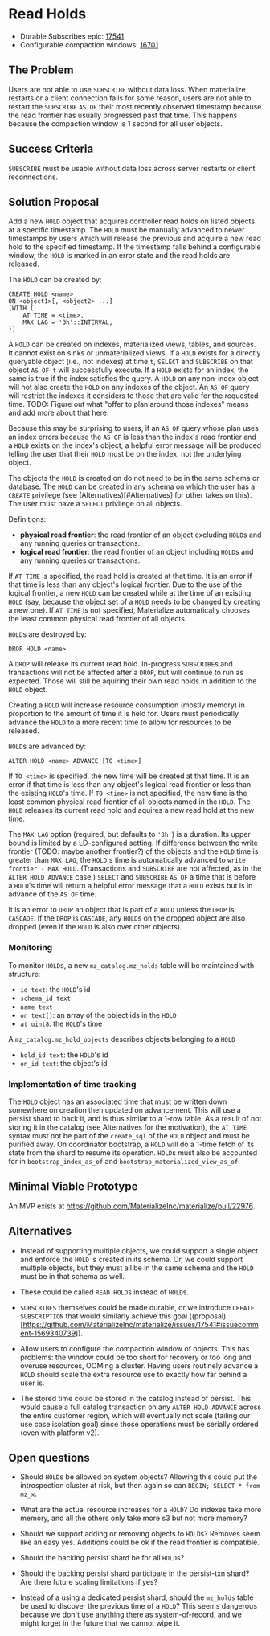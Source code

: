 # Read Holds

- Durable Subscribes epic: [17541](https://github.com/MaterializeInc/materialize/issues/17541)
- Configurable compaction windows: [16701](https://github.com/MaterializeInc/materialize/issues/16701)

## The Problem

Users are not able to use `SUBSCRIBE` without data loss.
When materialize restarts or a client connection fails for some reason,
users are not able to restart the `SUBSCRIBE` `AS OF` their most recently observed timestamp because the read frontier has usually progressed past that time.
This happens because the compaction window is 1 second for all user objects.

## Success Criteria

`SUBSCRIBE` must be usable without data loss across server restarts or client reconnections.

## Solution Proposal

Add a new `HOLD` object that acquires controller read holds on listed objects at a specific timestamp.
The `HOLD` must be manually advanced to newer timestamps by users which will release the previous and acquire a new read hold to the specified timestamp.
If the timestamp falls behind a configurable window, the `HOLD` is marked in an error state and the read holds are released.

The `HOLD` can be created by:

```
CREATE HOLD <name>
ON <object1>[, <object2> ...]
[WITH (
    AT TIME = <time>,
    MAX LAG = '3h'::INTERVAL,
)]
```

A `HOLD` can be created on indexes, materialized views, tables, and sources.
It cannot exist on sinks or unmaterialized views.
If a `HOLD` exists for a directly queryable object (i.e., not indexes) at time `t`, `SELECT` and `SUBSCRIBE` on that object `AS OF t` will successfully execute.
If a `HOLD` exists for an index, the same is true if the index satisfies the query.
A `HOLD` on any non-index object will not also create the `HOLD` on any indexes of the object.
An `AS OF` query will restrict the indexes it considers to those that are valid for the requested time.
TODO: Figure out what "offer to plan around those indexes" means and add more about that here.

Because this may be surprising to users, if an `AS OF` query whose plan uses an index errors because the `AS OF` is less than the index's read frontier and a `HOLD` exists on the index's object,
a helpful error message will be produced telling the user that their `HOLD` must be on the index, not the underlying object.

The objects the `HOLD` is created on do not need to be in the same schema or database.
The `HOLD` can be created in any schema on which the user has a `CREATE` privilege (see (Alternatives)[#Alternatives] for other takes on this).
The user must have a `SELECT` privilege on all objects.

Definitions:
- **physical read frontier**: the read frontier of an object excluding `HOLD`s and any running queries or transactions.
- **logical read frontier**: the read frontier of an object including `HOLD`s and any running queries or transactions.

If `AT TIME` is specified, the read hold is created at that time.
It is an error if that time is less than any object's logical frontier.
Due to the use of the logical frontier, a new `HOLD` can be created while at the time of an existing `HOLD` (say, because the object set of a `HOLD` needs to be changed by creating a new one).
If `AT TIME` is not specified, Materialize automatically chooses the least common physical read frontier of all objects.

`HOLD`s are destroyed by:

```
DROP HOLD <name>
```

A `DROP` will release its current read hold.
In-progress `SUBSCRIBE`s and transactions will not be affected after a `DROP`, but will continue to run as expected.
Those will still be aquiring their own read holds in addition to the `HOLD` object.

Creating a `HOLD` will increase resource consumption (mostly memory) in proportion to the amount of time it is held for.
Users must periodically advance the `HOLD` to a more recent time to allow for resources to be released.

`HOLD`s are advanced by:

```
ALTER HOLD <name> ADVANCE [TO <time>]
```

If `TO <time>` is specified, the new time will be created at that time.
It is an error if that time is less than any object's logical read frontier or less than the existing `HOLD`'s time.
If `TO <time>` is not specified, the new time is the least common physical read frontier of all objects named in the `HOLD`.
The `HOLD` releases its current read hold and aquires a new read hold at the new time.

The `MAX LAG` option (required, but defaults to `'3h'`) is a duration.
Its upper bound is limited by a LD-configured setting.
If difference between the write frontier (TODO: maybe another frontier?) of the objects and the `HOLD` time is greater than `MAX LAG`, the `HOLD`'s time is automatically advanced to `write frontier - MAX HOLD`.
(Transactions and `SUBSCRIBE` are not affected, as in the `ALTER HOLD ADVANCE` case.)
`SELECT` and `SUBSCRIBE` `AS OF` a time that is before a `HOLD`'s time will return a helpful error message that a `HOLD` exists but is in advance of the `AS OF` time.

It is an error to `DROP` an object that is part of a `HOLD` unless the `DROP` is `CASCADE`.
If the `DROP` is `CASCADE`, any `HOLD`s on the dropped object are also dropped (even if the `HOLD` is also over other objects).

### Monitoring

To monitor `HOLD`s, a new `mz_catalog.mz_holds` table will be maintained with structure:

- `id text`: the `HOLD`'s id
- `schema_id text`
- `name text`
- `on text[]`: an array of the object ids in the `HOLD`
- `at uint8`: the `HOLD`'s time

A `mz_catalog.mz_hold_objects` describes objects belonging to a `HOLD`

- `hold_id text`: the `HOLD`'s id
- `on_id text`: the object's id

### Implementation of time tracking

The `HOLD` object has an associated time that must be written down somewhere on creation then updated on advancement.
This will use a persist shard to back it, and is thus similar to a 1-row table.
As a result of not storing it in the catalog (see Alternatives for the motivation), the `AT TIME` syntax must not be part of the `create_sql` of the `HOLD` object and must be purified away.
On coordinator bootstrap, a `HOLD` will do a 1-time fetch of its state from the shard to resume its operation.
`HOLD`s must also be accounted for in `bootstrap_index_as_of` and `bootstrap_materialized_view_as_of`.

## Minimal Viable Prototype

An MVP exists at https://github.com/MaterializeInc/materialize/pull/22976.

## Alternatives

- Instead of supporting multiple objects, we could support a single object and enforce the `HOLD` is created in its schema.
Or, we could support multiple objects, but they must all be in the same schema and the `HOLD` must be in that schema as well.

- These could be called `READ HOLD`s instead of `HOLD`s.

- `SUBSCRIBES` themselves could be made durable, or we introduce `CREATE SUBSCRIPTION` that would similarly achieve this goal ((proposal)[https://github.com/MaterializeInc/materialize/issues/17541#issuecomment-1569340739]).

- Allow users to configure the compaction window of objects.
This has problems: the window could be too short for recovery or too long and overuse resources, OOMing a cluster.
Having users routinely advance a `HOLD` should scale the extra resource use to exactly how far behind a user is.

- The stored time could be stored in the catalog instead of persist.
This would cause a full catalog transaction on any `ALTER HOLD ADVANCE` across the entire customer region, which will eventually not scale (failing our use case isolation goal) since those operations must be serially ordered (even with platform v2).

## Open questions

- Should `HOLD`s be allowed on system objects?
Allowing this could put the introspection cluster at risk, but then again so can `BEGIN; SELECT * from mz_x`.

- What are the actual resource increases for a `HOLD`?
Do indexes take more memory, and all the others only take more s3 but not more memory?

- Should we support adding or removing objects to `HOLD`s?
Removes seem like an easy yes.
Additions could be ok if the read frontier is compatible.

- Should the backing persist shard be for all `HOLD`s?

- Should the backing persist shard participate in the persist-txn shard?
Are there future scaling limitations if yes?

- Instead of a using a dedicated persist shard, should the `mz_holds` table be used to discover the previous time of a `HOLD`?
This seems dangerous because we don't use anything there as system-of-record, and we might forget in the future that we cannot wipe it.
